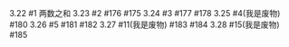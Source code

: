3.22 #1 两数之和
3.23 #2 #176 #175
3.24 #3 #177 #178
3.25 #4(我是废物) #180
3.26 #5 #181 #182
3.27 #11(我是废物) #183 #184
3.28 #15(我是废物) #185